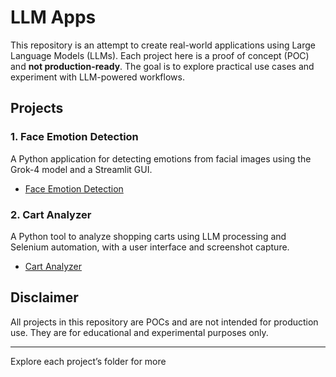 # LLM Apps

This repository is an attempt to create real-world applications using Large Language Models (LLMs). Each project here is a proof of concept (POC) and **not production-ready**. The goal is to explore practical use cases and experiment with LLM-powered workflows.

## Projects

### 1. Face Emotion Detection

A Python application for detecting emotions from facial images using the Grok-4 model and a Streamlit GUI.

- [Face Emotion Detection](01-face_emotion_detection/README.md)

### 2. Cart Analyzer

A Python tool to analyze shopping carts using LLM processing and Selenium automation, with a user interface and screenshot capture.

- [Cart Analyzer](02-Cart%20Analyzer/README.md)

## Disclaimer

All projects in this repository are POCs and are not intended for production use. They are for educational and experimental purposes only.

---
Explore each project’s folder for more